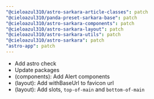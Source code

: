 ```yaml
---
"@cieloazul310/astro-sarkara-article-classes": patch
"@cieloazul310/panda-preset-sarkara-base": patch
"@cieloazul310/astro-sarkara-components": patch
"@cieloazul310/astro-sarkara-layout": patch
"@cieloazul310/astro-sarkara-utils": patch
"@cieloazul310/astro-sarkara": patch
"astro-app": patch
---
```


- Add astro check
- Update packages
- (components): Add Alert components
- (layout): Add withBaseUrl to favicon url
- (layout): Add slots, `top-of-main` and `bottom-of-main`
